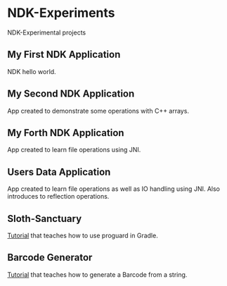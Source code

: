 # NDK-Experiments
NDK-Experimental projects

## My First NDK Application
NDK hello world.

## My Second NDK Application
App created to demonstrate some operations with C++ arrays.

## My Forth NDK Application
App created to learn file operations using JNI.

## Users Data Application
App created to learn file operations as well as IO handling using JNI. Also introduces to reflection operations.

## Sloth-Sanctuary
[Tutorial](https://www.raywenderlich.com/7449-getting-started-with-proguard) that teaches how to use proguard in Gradle. 

## Barcode Generator
[Tutorial](https://developer.ibm.com/tutorials/os-androidndk/) that teaches how to generate a Barcode from a string.
